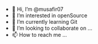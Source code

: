 - 👋 Hi, I’m @musafir07
- 👀 I’m interested in openSource 
- 🌱 I’m currently learning Git
- 💞️ I’m looking to collaborate on ...
- 📫 How to reach me ...

<!---
musafir07/musafir07 is a ✨ special ✨ repository because its `README.md` (this file) appears on your GitHub profile.
You can click the Preview link to take a look at your changes.
--->
